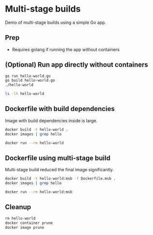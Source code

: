 # Multi-stage builds

Demo of multi-stage builds using a simple Go app.

## Prep

* Requires golang if running the app without containers

## (Optional) Run app directly without containers

```sh
go run hello-world.go
go build hello-world.go
./hello-world

ls -lh hello-world
```

## Dockerfile with build dependencies

Image with build dependencies inside is large.

```sh
docker build -t hello-world .
docker images | grep hello

docker run --rm hello-world
```

## Dockerfile using multi-stage build

Multi-stage build reduced the final image significantly.

```sh
docker build -t hello-world:msb -f Dockerfile.msb .
docker images | grep hello

docker run --rm hello-world:msb
```

## Cleanup

```sh
rm hello-world
docker container prune
docker image prune
```
